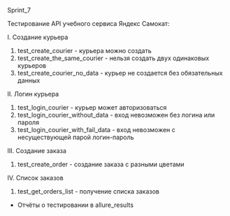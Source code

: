 Sprint_7

Тестирование API учебного сервиса Яндекс Самокат:

I. Создание курьера
1. test_create_courier - курьера можно создать
2. test_create_the_same_courier - нельзя создать двух одинаковых курьеров
3. test_create_courier_no_data - курьер не создается без обязательных данных

II. Логин курьера
1. test_login_courier - курьер может авторизоваться
2. test_login_courier_without_data - вход невозможен без логина или пароля
3. test_login_courier_with_fail_data - вход невозможен c несуществующей парой логин-пароль

III. Создание заказа
1. test_create_order - создание заказа с разными цветами

IV. Список заказов
1. test_get_orders_list - получение списка заказов

- Отчёты о тестировании в allure_results